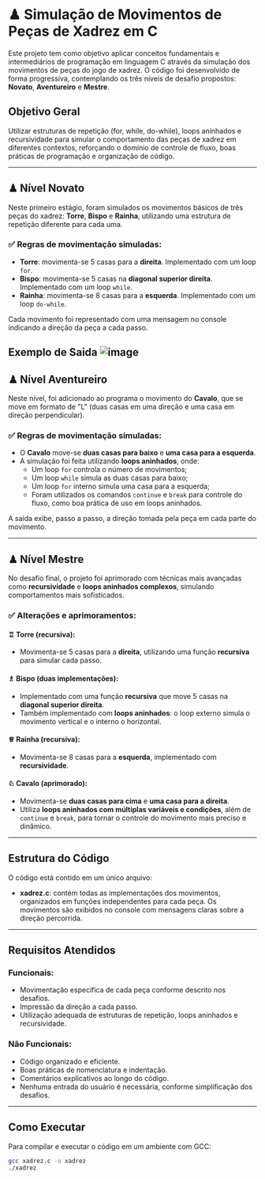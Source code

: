 # ♟ Simulação de Movimentos de Peças de Xadrez em C

Este projeto tem como objetivo aplicar conceitos fundamentais e intermediários de programação em linguagem C através da simulação dos movimentos de peças do jogo de xadrez. O código foi desenvolvido de forma progressiva, contemplando os três níveis de desafio propostos: **Novato**, **Aventureiro** e **Mestre**.

## Objetivo Geral

Utilizar estruturas de repetição (for, while, do-while), loops aninhados e recursividade para simular o comportamento das peças de xadrez em diferentes contextos, reforçando o domínio de controle de fluxo, boas práticas de programação e organização de código.

---

## ♟ Nível Novato

Neste primeiro estágio, foram simulados os movimentos básicos de três peças do xadrez: **Torre**, **Bispo** e **Rainha**, utilizando uma estrutura de repetição diferente para cada uma.

### ✅ Regras de movimentação simuladas:

- **Torre**: movimenta-se 5 casas para a **direita**. Implementado com um loop `for`.
- **Bispo**: movimenta-se 5 casas na **diagonal superior direita**. Implementado com um loop `while`.
- **Rainha**: movimenta-se 8 casas para a **esquerda**. Implementado com um loop `do-while`.

Cada movimento foi representado com uma mensagem no console indicando a direção da peça a cada passo.

Exemplo de Saida
![image](https://github.com/user-attachments/assets/23dbdbc1-a44f-44ee-955d-03a544c76afb)
---

## ♟ Nível Aventureiro

Neste nível, foi adicionado ao programa o movimento do **Cavalo**, que se move em formato de "L" (duas casas em uma direção e uma casa em direção perpendicular).

### ✅ Regras de movimentação simuladas:

- O **Cavalo** move-se **duas casas para baixo** e **uma casa para a esquerda**.
- A simulação foi feita utilizando **loops aninhados**, onde:
  - Um loop `for` controla o número de movimentos;
  - Um loop `while` simula as duas casas para baixo;
  - Um loop `for` interno simula uma casa para a esquerda;
  - Foram utilizados os comandos `continue` e `break` para controle do fluxo, como boa prática de uso em loops aninhados.

A saída exibe, passo a passo, a direção tomada pela peça em cada parte do movimento.

---

## ♟ Nível Mestre

No desafio final, o projeto foi aprimorado com técnicas mais avançadas como **recursividade** e **loops aninhados complexos**, simulando comportamentos mais sofisticados.

### ✅ Alterações e aprimoramentos:

#### ♖ Torre (recursiva):
- Movimenta-se 5 casas para a **direita**, utilizando uma função **recursiva** para simular cada passo.

#### ♗ Bispo (duas implementações):
- Implementado com uma função **recursiva** que move 5 casas na **diagonal superior direita**.
- Também implementado com **loops aninhados**: o loop externo simula o movimento vertical e o interno o horizontal.

#### ♕ Rainha (recursiva):
- Movimenta-se 8 casas para a **esquerda**, implementado com **recursividade**.

#### ♘ Cavalo (aprimorado):
- Movimenta-se **duas casas para cima** e **uma casa para a direita**.
- Utiliza **loops aninhados com múltiplas variáveis e condições**, além de `continue` e `break`, para tornar o controle do movimento mais preciso e dinâmico.

---

##  Estrutura do Código

O código está contido em um único arquivo:

- **xadrez.c**: contém todas as implementações dos movimentos, organizados em funções independentes para cada peça. Os movimentos são exibidos no console com mensagens claras sobre a direção percorrida.

---

## Requisitos Atendidos

### Funcionais:
- Movimentação específica de cada peça conforme descrito nos desafios.
- Impressão da direção a cada passo.
- Utilização adequada de estruturas de repetição, loops aninhados e recursividade.

### Não Funcionais:
- Código organizado e eficiente.
- Boas práticas de nomenclatura e indentação.
- Comentários explicativos ao longo do código.
- Nenhuma entrada do usuário é necessária, conforme simplificação dos desafios.

---

## Como Executar

Para compilar e executar o código em um ambiente com GCC:

```bash
gcc xadrez.c -o xadrez
./xadrez
